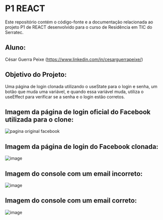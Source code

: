 <h1>P1 REACT</h1>

Este repositório contém o código-fonte e a documentação relacionada ao projeto P1 de REACT desenvolvido para o curso de Residência em TIC do Serratec.

<h2>Aluno:</h2>

César Guerra Peixe (https://www.linkedin.com/in/cesarguerrapeixe/)

<h2>Objetivo do Projeto:</h2>

Uma página de login clonada utilizando o useState para o login e senha, um botão que muda uma variável, e quando essa variável muda, utiliza o useEffect para verificar se a senha e o login estão corretos.

<h2>Imagem da página de login oficial do Facebook utilizada para o clone:</h2>

![pagina original facebook](https://github.com/CesarGuerraPeixe/P1-REACT/assets/164147010/39855c25-8c2c-46c4-a050-5066f04601d4)

<h2>Imagem da página de login do Facebook clonada:</h2>

![image](https://github.com/CesarGuerraPeixe/P1-REACT/assets/164147010/24bcffae-5ccd-4c09-840e-6e87ba594c27)

<h2>Imagem do console com um email incorreto:</h2>

![image](https://github.com/CesarGuerraPeixe/P1-REACT/assets/164147010/fcb61610-e230-4f05-8c1e-86572fe28874)

<h2>Imagem do console com um email correto:</h2>

![image](https://github.com/CesarGuerraPeixe/P1-REACT/assets/164147010/9b1de6b7-eb05-4d5a-bc9c-fc340a9e7cf8)
